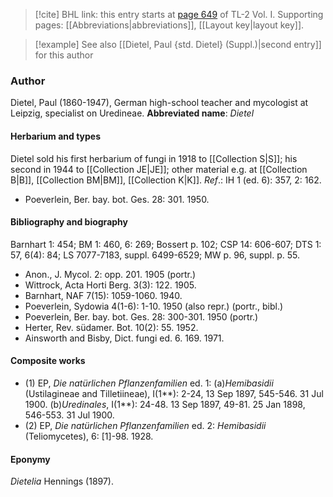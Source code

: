 > [!cite] BHL link: this entry starts at [page 649](https://www.biodiversitylibrary.org/page/33120780) of TL-2 Vol. I.
> Supporting pages: [[Abbreviations|abbreviations]], [[Layout key|layout key]].

> [!example] See also [[Dietel, Paul {std. Dietel} (Suppl.)|second entry]] for this author

### Author

Dietel, Paul (1860-1947), German high-school teacher and mycologist at Leipzig, specialist on Uredineae. 
**Abbreviated name**: *Dietel*

#### Herbarium and types

Dietel sold his first herbarium of fungi in 1918 to [[Collection S|S]]; his second in 1944 to [[Collection JE|JE]]; other material e.g. at [[Collection B|B]], [[Collection BM|BM]], [[Collection K|K]].
*Ref*.: IH 1 (ed. 6): 357, 2: 162.
- Poeverlein, Ber. bay. bot. Ges. 28: 301. 1950.

#### Bibliography and biography

Barnhart 1: 454; BM 1: 460, 6: 269; Bossert p. 102; CSP 14: 606-607; DTS 1: 57, 6(4): 84; LS 7077-7183, suppl. 6499-6529; MW p. 96, suppl. p. 55.
- Anon., J. Mycol. 2: opp. 201. 1905 (portr.)
- Wittrock, Acta Horti Berg. 3(3): 122. 1905.
- Barnhart, NAF 7(15): 1059-1060. 1940.
- Poeverlein, Sydowia 4(1-6): 1-10. 1950 (also repr.) (portr., bibl.)
- Poeverlein, Ber. bay. bot. Ges. 28: 300-301. 1950 (portr.)
- Herter, Rev. südamer. Bot. 10(2): 55. 1952.
- Ainsworth and Bisby, Dict. fungi ed. 6. 169. 1971.

#### Composite works

- (1) EP, *Die natürlichen Pflanzenfamilien* ed. 1:
(a)*Hemibasidii* (Ustilagineae and Tilletiineae), I(1\*\*): 2-24, 13 Sep 1897, 545-546. 31 Jul 1900.
(b)*Uredinales*, I(1\*\*): 24-48. 13 Sep 1897, 49-81. 25 Jan 1898, 546-553. 31 Jul 1900.
- (2) EP, *Die natürlichen Pflanzenfamilien* ed. 2: *Hemibasidii* (Teliomycetes), 6: \[1\]-98. 1928.

#### Eponymy

*Dietelia* Hennings (1897).

